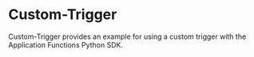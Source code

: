 # Custom-Trigger

Custom-Trigger provides an example for using a custom trigger with the Application Functions Python SDK.
